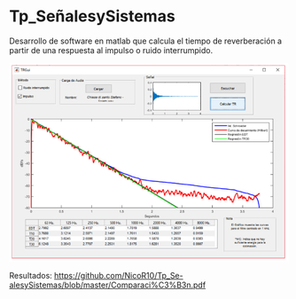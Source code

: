 # Tp_SeñalesySistemas

Desarrollo de software en matlab que calcula el tiempo de reverberación a partir de una respuesta al impulso o ruido interrumpido.

<img src="https://github.com/NicoR10/Tp_Se-alesySistemas/blob/master/Captura.PNG">

Resultados:
https://github.com/NicoR10/Tp_Se-alesySistemas/blob/master/Comparaci%C3%B3n.pdf
